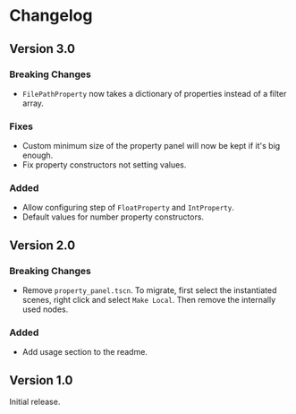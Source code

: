 # Changelog

## Version 3.0

### Breaking Changes

- `FilePathProperty` now takes a dictionary of properties instead of a filter array.

### Fixes

- Custom minimum size of the property panel will now be kept if it's big enough.
- Fix property constructors not setting values.

### Added

- Allow configuring step of `FloatProperty` and `IntProperty`.
- Default values for number property constructors.

## Version 2.0

### Breaking Changes

- Remove `property_panel.tscn`. To migrate, first select the instantiated scenes, right click and select `Make Local`. Then remove the internally used nodes.

### Added

- Add usage section to the readme.

## Version 1.0

Initial release.
